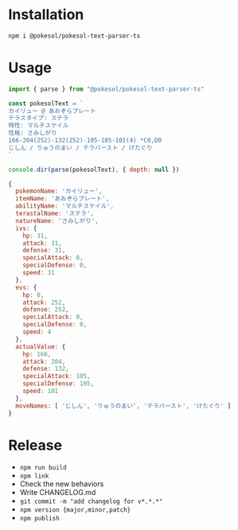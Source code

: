# Installation

```sh
npm i @pokesol/pokesol-text-parser-ts
```

# Usage

```javascript
import { parse } from "@pokesol/pokesol-text-parser-ts"

const pokesolText = `
カイリュー @ あおぞらプレート
テラスタイプ: ステラ
特性: マルチスケイル
性格: さみしがり
166-204(252)-132(252)-105-105-101(4) *C0,D0
じしん / りゅうのまい / テラバースト / けたぐり
`

console.dir(parse(pokesolText), { depth: null })

{
  pokemonName: 'カイリュー',
  itemName: 'あおぞらプレート',
  abilityName: 'マルチスケイル',
  terastalName: 'ステラ',
  natureName: 'さみしがり',
  ivs: {
    hp: 31,
    attack: 31,
    defense: 31,
    specialAttack: 0,
    specialDefense: 0,
    speed: 31
  },
  evs: {
    hp: 0,
    attack: 252,
    defense: 252,
    specialAttack: 0,
    specialDefense: 0,
    speed: 4
  },
  actualValue: {
    hp: 166,
    attack: 204,
    defense: 132,
    specialAttack: 105,
    specialDefense: 105,
    speed: 101
  },
  moveNames: [ 'じしん', 'りゅうのまい', 'テラバースト', 'けたぐり' ]
}
```

# Release

- `npm run build`
- `npm link`
- Check the new behaviors
- Write CHANGELOG.md
- `git commit -m "add changelog for v*.*.*"`
- `npm version {major,minor,patch}`
- `npm publish`
